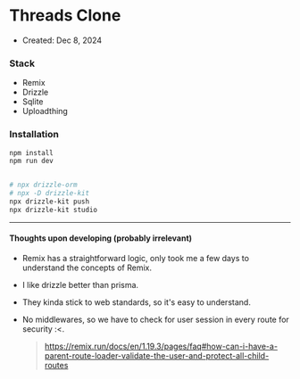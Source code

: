 # Threads Clone

- Created: Dec 8, 2024

### Stack

- Remix
- Drizzle
- Sqlite
- Uploadthing

### Installation

```bash
npm install
npm run dev


# npx drizzle-orm
# npx -D drizzle-kit
npx drizzle-kit push
npx drizzle-kit studio
```

---

#### Thoughts upon developing (probably irrelevant)

- Remix has a straightforward logic, only took me a few days to understand the concepts of Remix.

- I like drizzle better than prisma.

- They kinda stick to web standards, so it's easy to understand.

- No middlewares, so we have to check for user session in every route for security :<.
  > https://remix.run/docs/en/1.19.3/pages/faq#how-can-i-have-a-parent-route-loader-validate-the-user-and-protect-all-child-routes
